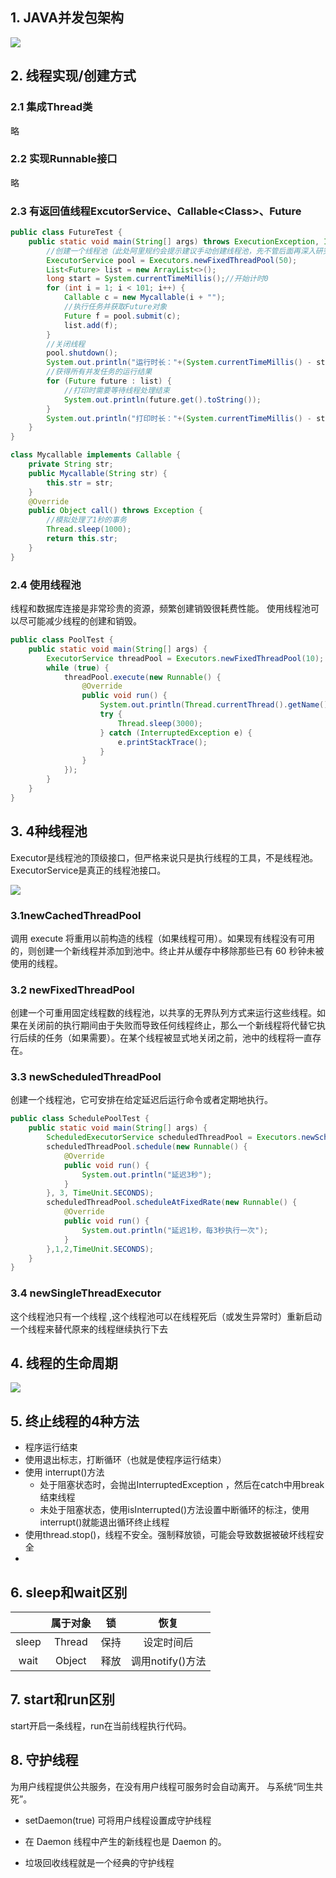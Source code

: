 ## 1. JAVA并发包架构

![](..\image\线程基础并发包.png)

## 2. 线程实现/创建方式

### 2.1 集成Thread类

略

### 2.2 实现Runnable接口

略

### 2.3 有返回值线程ExcutorService、Callable\<Class\>、Future

```java
public class FutureTest {
    public static void main(String[] args) throws ExecutionException, InterruptedException {
        //创建一个线程池（此处阿里规约会提示建议手动创建线程池，先不管后面再深入研究）
        ExecutorService pool = Executors.newFixedThreadPool(50);
        List<Future> list = new ArrayList<>();
        long start = System.currentTimeMillis();//开始计时0
        for (int i = 1; i < 101; i++) {
            Callable c = new Mycallable(i + "");
            //执行任务并获取Future对象
            Future f = pool.submit(c);
            list.add(f);
        }
        //关闭线程
        pool.shutdown();
        System.out.println("运行时长："+(System.currentTimeMillis() - start));//86毫秒
        //获得所有并发任务的运行结果
        for (Future future : list) {
            //打印时需要等待线程处理结束
            System.out.println(future.get().toString());
        }
        System.out.println("打印时长："+(System.currentTimeMillis() - start)); //2110毫秒
    }
}

class Mycallable implements Callable {
    private String str;
    public Mycallable(String str) {
        this.str = str;
    }
    @Override
    public Object call() throws Exception {
        //模拟处理了1秒的事务
        Thread.sleep(1000);
        return this.str;
    }
}
```

### 2.4 使用线程池

线程和数据库连接是非常珍贵的资源，频繁创建销毁很耗费性能。
使用线程池可以尽可能减少线程的创建和销毁。

```java
public class PoolTest {
    public static void main(String[] args) {
        ExecutorService threadPool = Executors.newFixedThreadPool(10);
        while (true) {
            threadPool.execute(new Runnable() {
                @Override
                public void run() {
                    System.out.println(Thread.currentThread().getName() + " is running...");
                    try {
                        Thread.sleep(3000);
                    } catch (InterruptedException e) {
                        e.printStackTrace();
                    }
                }
            });
        }
    }
}
```

## 3. 4种线程池

Executor是线程池的顶级接口，但严格来说只是执行线程的工具，不是线程池。
ExecutorService是真正的线程池接口。

![](..\image\线程池UML.png)

### 3.1newCachedThreadPool 

调用 execute 将重用以前构造的线程（如果线程可用）。如果现有线程没有可用的，则创建一个新线程并添加到池中。终止并从缓存中移除那些已有 60 秒钟未被使用的线程。 

### 3.2 newFixedThreadPool  

创建一个可重用固定线程数的线程池，以共享的无界队列方式来运行这些线程。如果在关闭前的执行期间由于失败而导致任何线程终止，那么一个新线程将代替它执行后续的任务（如果需要）。在某个线程被显式地关闭之前，池中的线程将一直存在。  

### 3.3 newScheduledThreadPool  

创建一个线程池，它可安排在给定延迟后运行命令或者定期地执行。

```java
public class SchedulePoolTest {
    public static void main(String[] args) {
        ScheduledExecutorService scheduledThreadPool = Executors.newScheduledThreadPool(3);
        scheduledThreadPool.schedule(new Runnable() {
            @Override
            public void run() {
                System.out.println("延迟3秒");
            }
        }, 3, TimeUnit.SECONDS);
        scheduledThreadPool.scheduleAtFixedRate(new Runnable() {
            @Override
            public void run() {
                System.out.println("延迟1秒，每3秒执行一次");
            }
        },1,2,TimeUnit.SECONDS);
    }
}
```

### 3.4 newSingleThreadExecutor  

这个线程池只有一个线程 ,这个线程池可以在线程死后（或发生异常时）重新启动一个线程来替代原来的线程继续执行下去  

## 4. 线程的生命周期

![](..\image\线程的生命周期.png)

## 5. 终止线程的4种方法

- 程序运行结束
- 使用退出标志，打断循环（也就是使程序运行结束）
- 使用 interrupt()方法  
  - 处于阻塞状态时，会抛出InterruptedException ，然后在catch中用break结束线程
  - 未处于阻塞状态，使用isInterrupted()方法设置中断循环的标注，使用interrupt()就能退出循环终止线程
- 使用thread.stop()，线程不安全。强制释放锁，可能会导致数据被破坏线程安全
- 

## 6. sleep和wait区别

|       | 属于对象 |  锁  |       恢复       |
| :---: | :------: | :--: | :--------------: |
| sleep |  Thread  | 保持 |    设定时间后    |
| wait  |  Object  | 释放 | 调用notify()方法 |

## 7. start和run区别

start开启一条线程，run在当前线程执行代码。

## 8. 守护线程

为用户线程提供公共服务，在没有用户线程可服务时会自动离开。  与系统“同生共死”。

- setDaemon(true)  可将用户线程设置成守护线程

- 在 Daemon 线程中产生的新线程也是 Daemon 的。  

- 垃圾回收线程就是一个经典的守护线程  